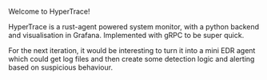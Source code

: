 Welcome to HyperTrace!

HyperTrace is a rust-agent powered system monitor, with a python backend and visualisation in Grafana. Implemented with gRPC to be super quick.

For the next iteration, it would be interesting to turn it into a mini EDR agent which could get log files and then create some detection logic and alerting based on suspicious behaviour.
